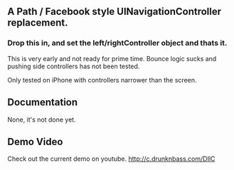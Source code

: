 
## A Path / Facebook style UINavigationController replacement.
### Drop this in, and set the left/rightController object and thats it.

This is very early and not ready for prime time. Bounce logic sucks and pushing side controllers has not been tested.

Only tested on iPhone with controllers narrower than the screen.

## Documentation

None, it's not done yet.

## Demo Video

Check out the current demo on youtube.
http://c.drunknbass.com/DIlC